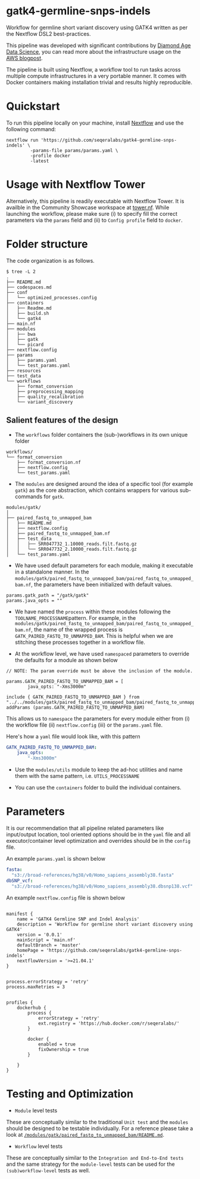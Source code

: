 # gatk4-germline-snps-indels
Workflow for germline short variant discovery using GATK4 written as per the Nextflow DSL2 best-practices.

This pipeline was developed with significant contributions by [Diamond Age Data Science](https://diamondage.com/), you can read more about the infrastructure usage on the [AWS blogpost](https://aws.amazon.com/blogs/industries/running-gatk-workflows-on-aws-a-user-friendly-solution/).

The pipeline is built using Nextflow, a workflow tool to run tasks across multiple compute infrastructures in a very portable manner. It comes with Docker containers making installation trivial and results highly reproducible.


# Quickstart

To run this pipeline locally on your machine, install [Nextflow](https://nextflow.io) and use the following command:

```
nextflow run 'https://github.com/seqeralabs/gatk4-germline-snps-indels' \
		 -params-file params/params.yaml \
		 -profile docker
		 -latest
```

# Usage with Nextflow Tower

Alternatively, this pipeline is readily executable with Nextflow Tower. It is availble in the Community Showcase workspace at [tower.nf](https://tower.nf). While launching the workflow, please make sure (i) to specify fill the correct parameters via the `params` field and (ii) to `Config profile` field to `docker`.

# Folder structure

The code organization is as follows.

```
$ tree -L 2
.
├── README.md
├── codespaces.md
├── conf
│   └── optimized_processes.config
├── containers
│   ├── Readme.md
│   ├── build.sh
│   └── gatk4
├── main.nf
├── modules
│   ├── bwa
│   ├── gatk
│   └── picard
├── nextflow.config
├── params
│   ├── params.yaml
│   └── test_params.yaml
├── resources
├── test_data
└── workflows
    ├── format_conversion
    ├── preprocessing_mapping
    ├── quality_recalibration
    └── variant_discovery

```

## Salient features of the design

- The `workflows` folder containers the (sub-)workflows in its own unique folder

``` 
workflows/
└── format_conversion
    ├── format_conversion.nf
    ├── nextflow.config
    └── test_params.yaml
```


- The `modules` are designed around the idea of a specific tool (for example `gatk`) as the core abstraction, which contains wrappers for various sub-commands for `gatk`.

``` 
modules/gatk/
│ 
├── paired_fastq_to_unmapped_bam
│   ├── README.md
│   ├── nextflow.config
│   ├── paired_fastq_to_unmapped_bam.nf
│   ├── test_data
│   │   ├── SRR047732_1.10000_reads.filt.fastq.gz
│   │   └── SRR047732_2.10000_reads.filt.fastq.gz
│   └── test_params.yaml
```


- We have used default parameters for each module, making it executable in a standalone manner. In the  `modules/gatk/paired_fastq_to_unmapped_bam/paired_fastq_to_unmapped_bam.nf`, the parameters have been initialized with default values.

```
params.gatk_path = "/gatk/gatk"
params.java_opts = ""

```

- We have named the `process` within these modules following the `TOOLNAME_PROCESSNAME`pattern. For example, in the  `modules/gatk/paired_fastq_to_unmapped_bam/paired_fastq_to_unmapped_bam.nf`, the name of the wrapped process is `GATK_PAIRED_FASTQ_TO_UNMAPPED_BAM`. This is helpful when we are stitching these processes together in a workflow file.

- At the workflow level, we have used `namespaced` parameters to override the defaults for a module as shown below

```
// NOTE: The param override must be above the inclusion of the module.

params.GATK_PAIRED_FASTQ_TO_UNMAPPED_BAM = [
        java_opts: "-Xms3000m"

include { GATK_PAIRED_FASTQ_TO_UNMAPPED_BAM } from "../../modules/gatk/paired_fastq_to_unmapped_bam/paired_fastq_to_unmapped_bam.nf" addParams (params.GATK_PAIRED_FASTQ_TO_UNMAPPED_BAM)

```

This allows us to `namespace` the parameters for every module either from (i) the workflow file (ii) `nextflow.config` (iii) or the `params.yaml` file.

Here's how a `yaml` file would look like, with this pattern

``` yaml
GATK_PAIRED_FASTQ_TO_UNMAPPED_BAM:
    java_opts:
        "-Xms3000m"
```

- Use the `modules/utils` module to keep the ad-hoc utilities and name them with the same pattern, i.e. `UTILS_PROCESSNAME`

- You can use the `containers` folder to build the individual containers.

# Parameters

It is our recommendation that all pipeline related parameters like input/output location, tool oriented options should be in the `yaml` file and all executor/container level optimization and overrides should be in the `config` file.

An example `params.yaml` is shown below 


``` yaml
fasta:
  "s3://broad-references/hg38/v0/Homo_sapiens_assembly38.fasta"
dbSNP_vcf:
  "s3://broad-references/hg38/v0/Homo_sapiens_assembly38.dbsnp138.vcf"
```


An example `nextflow.config` file is shown below

``` nextflow

manifest {
    name = 'GATK4 Germline SNP and Indel Analysis'
    description = 'Workflow for germline short variant discovery using GATK4'
    version = '0.0.1'
    mainScript = 'main.nf'
    defaultBranch = 'master'
    homePage = 'https://github.com/seqeralabs/gatk4-germline-snps-indels'
    nextflowVersion = '>=21.04.1'
}


process.errorStrategy = 'retry'
process.maxRetries = 3


profiles {
    dockerhub {
        process {
            errorStrategy = 'retry'
            ext.registry = 'https://hub.docker.com/r/seqeralabs/'
        }

        docker {
            enabled = true
            fixOwnership = true
        }

    }
}
```


# Testing and Optimization

- `Module` level tests

These are conceptually similar to the traditional `Unit test` and the `modules` should be designed to be testable individually. For a reference please take a look at [`/modules/gatk/paired_fastq_to_unmapped_bam/README.md`](/modules/gatk/paired_fastq_to_unmapped_bam/README.md). 

- `Workflow` level tests

These are conceptually similar to the `Integration and End-to-End tests` and the same strategy for the `module-level` tests can be used for the `(sub)workflow-level` tests as well. 

